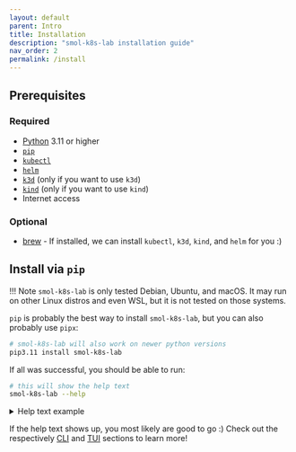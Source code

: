 ```yaml
---
layout: default
parent: Intro
title: Installation
description: "smol-k8s-lab installation guide"
nav_order: 2
permalink: /install
---
```


## Prerequisites

### Required

- [Python](https://www.python.org/downloads/) 3.11 or higher
- [`pip`](https://pip.pypa.io/en/stable/installation/)
- [`kubectl`](https://kubernetes.io/docs/tasks/tools/)
- [`helm`](https://helm.sh/docs/intro/install/)
- [`k3d`](https://k3d.io/v5.6.0/#installation) (only if you want to use `k3d`)
- [`kind`](https://kind.sigs.k8s.io/docs/user/quick-start/#installation) (only if you want to use `kind`)
- Internet access

### Optional
- [brew](https://brew.sh) - If installed, we can install `kubectl`, `k3d`, `kind`, and `helm` for you :)

## Install via `pip`

!!! Note 
    `smol-k8s-lab` is only tested Debian, Ubuntu, and macOS. It may run on other Linux distros and even WSL, but it is not tested on those systems. 


`pip` is probably the best way to install `smol-k8s-lab`, but you can also probably use `pipx`:

```bash
# smol-k8s-lab will also work on newer python versions
pip3.11 install smol-k8s-lab
```

If all was successful, you should be able to run:

```bash
# this will show the help text
smol-k8s-lab --help
```

<details>
  <summary>Help text example</summary>

  <a href="/images/screenshots/help_text.svg">
    <img src="/images/screenshots/help_text.svg" alt="Output of smol-k8s-lab --help after cloning the directory and installing the prerequisites.">
  </a>

</details>

If the help text shows up, you most likely are good to go :) Check out the respectively [CLI](/cli) and [TUI](/tui) sections to learn more!
